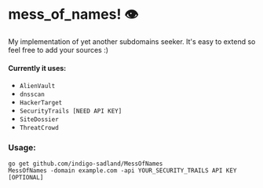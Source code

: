 # mess_of_names! 👁


My implementation of yet another subdomains seeker. It's easy to extend so feel free to add your sources :)
#### Currently it uses:
- `AlienVault`
- `dnsscan`
- `HackerTarget`
- `SecurityTrails [NEED API KEY]`
- `SiteDossier`
- `ThreatCrowd`

### Usage:
`go get github.com/indigo-sadland/MessOfNames`\
`MessOfNames -domain example.com -api YOUR_SECURITY_TRAILS API KEY [OPTIONAL]`
